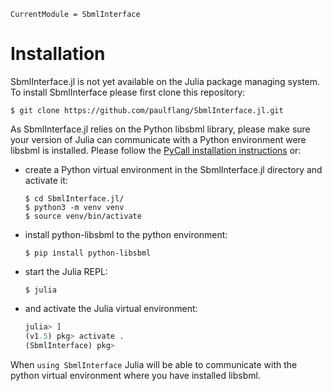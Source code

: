 ```@meta
CurrentModule = SbmlInterface
```

# Installation

SbmlInterface.jl is not yet available on the Julia package managing system. To install SbmlInterface please first clone this repository:
  ```
  $ git clone https://github.com/paulflang/SbmlInterface.jl.git
  ```
As SbmlInterface.jl relies on the Python libsbml library, please make sure your version of Julia can communicate with a Python environment were libsbml is installed. Please follow the [PyCall installation instructions](https://github.com/JuliaPy/PyCall.jl) or:
* create a Python virtual environment in the SbmlInterface.jl directory and activate it:
  ```
  $ cd SbmlInterface.jl/
  $ python3 -m venv venv
  $ source venv/bin/activate
  ```
* install python-libsbml to the python environment:
  ```
  $ pip install python-libsbml
  ```
* start the Julia REPL:
  ```
  $ julia
  ```
* and activate the Julia virtual environment:
  ```julia
  julia> ]
  (v1.5) pkg> activate .
  (SbmlInterface) pkg>
  ```
When `using SbmlInterface` Julia will be able to communicate with the python virtual environment where you have installed libsbml.
